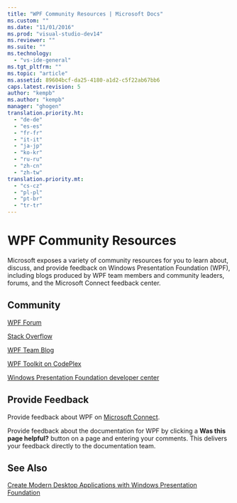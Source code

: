 ```yaml
---
title: "WPF Community Resources | Microsoft Docs"
ms.custom: ""
ms.date: "11/01/2016"
ms.prod: "visual-studio-dev14"
ms.reviewer: ""
ms.suite: ""
ms.technology: 
  - "vs-ide-general"
ms.tgt_pltfrm: ""
ms.topic: "article"
ms.assetid: 89604bcf-da25-4180-a1d2-c5f22ab67bb6
caps.latest.revision: 5
author: "kempb"
ms.author: "kempb"
manager: "ghogen"
translation.priority.ht: 
  - "de-de"
  - "es-es"
  - "fr-fr"
  - "it-it"
  - "ja-jp"
  - "ko-kr"
  - "ru-ru"
  - "zh-cn"
  - "zh-tw"
translation.priority.mt: 
  - "cs-cz"
  - "pl-pl"
  - "pt-br"
  - "tr-tr"
---
```

# WPF Community Resources
Microsoft exposes a variety of community resources for you to learn about, discuss, and provide feedback on Windows Presentation Foundation (WPF), including blogs produced by WPF team members and community leaders, forums, and the Microsoft Connect feedback center.  
  
## Community  
 [WPF Forum](http://go.microsoft.com/fwlink/?LinkId=187440)  
  
 [Stack Overflow](http://stackoverflow.com/questions/tagged/wpf)  
  
 [WPF Team Blog](http://blogs.msdn.com/b/wpf/)  
  
 [WPF Toolkit on CodePlex](http://wpf.codeplex.com/)  
  
 [Windows Presentation Foundation developer center](https://www.visualstudio.com/features/wpf-vs)  
  
## Provide Feedback  
 Provide feedback about WPF on [Microsoft Connect](https://connect.microsoft.com/VisualStudio/Feedback).  
  
 Provide feedback about the documentation for WPF by clicking a **Was this page helpful?** button on a page and entering your comments. This delivers your feedback directly to the documentation team.  
  
## See Also  
 [Create Modern Desktop Applications with Windows Presentation Foundation](../designers/create-modern-desktop-applications-with-windows-presentation-foundation.md)
